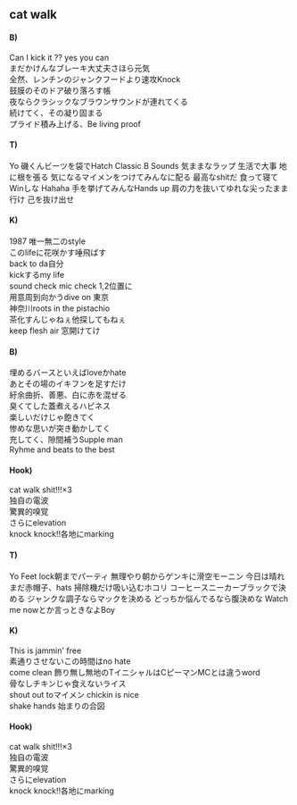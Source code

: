 ## cat walk

#### B)

Can I kick it ?? yes you can  
まだかけんなブレーキ大丈夫さほら元気  
全然、レンチンのジャンクフードより速攻Knock  
鼓膜のそのドア破り落ろす帳  
夜ならクラシックなブラウンサウンドが連れてくる  
続けてく、その凝り固まる  
プライド積み上げる、Be living proof  

#### T)

Yo
磯くんビーツを袋でHatch
Classic B Sounds 気ままなラップ
生活で大事 地に根を張る
気になるマイメンをつけてみんなに配る
最高なshitだ 食って寝てWinしな
Hahaha 手を挙げてみんなHands up
肩の力を抜いてゆれな尖ったまま行け
己を抜け出せ

#### K)

1987 唯一無二のstyle  
このlifeに花咲かす唾飛ばす  
back to da自分  
kickするmy life  
sound check mic check 1,2位置に  
用意周到向かうdive on 東京  
神奈川roots in the pistachio  
茶化すんじゃねぇ他探してもねぇ  
keep flesh air 窓開けてけ

#### B)

埋めるバースといえばloveかhate  
あとその場のイキフンを足すだけ  
紆余曲折、善悪、白に赤を混ぜる  
臭くてした蓋煮えるハピネス  
楽しいだけじゃ飽きてく  
惨めな思いが突き動かしてく  
充してく、隙間補うSupple man  
Ryhme and beats to the best

#### Hook)

cat walk shit!!!×3  
独自の電波  
驚異的嗅覚  
さらにelevation  
knock knock!!各地にmarking

#### T)

Yo
Feet lock朝までパーティ
無理やり朝からゲンキに滑空モーニン
今日は晴れまだ赤帽子、hats
掃除機だけ吸い込むホコリ
コーヒースニーカーブラックで決める
ジャンクな調子ならマックを決める
どっちか悩んでるなら腹決めな
Watch me nowとか言っときなよBoy

#### K)

This is jammin' free  
素通りさせないこの時間はno hate  
come clean 飾り無し無地のTイニシャルはCピーマンMCとは違うword  
骨なしチキンじゃ食えないライス  
shout out toマイメン chickin is nice  
shake hands 始まりの合図  

#### Hook)

cat walk shit!!!×3  
独自の電波  
驚異的嗅覚  
さらにelevation  
knock knock!!各地にmarking
